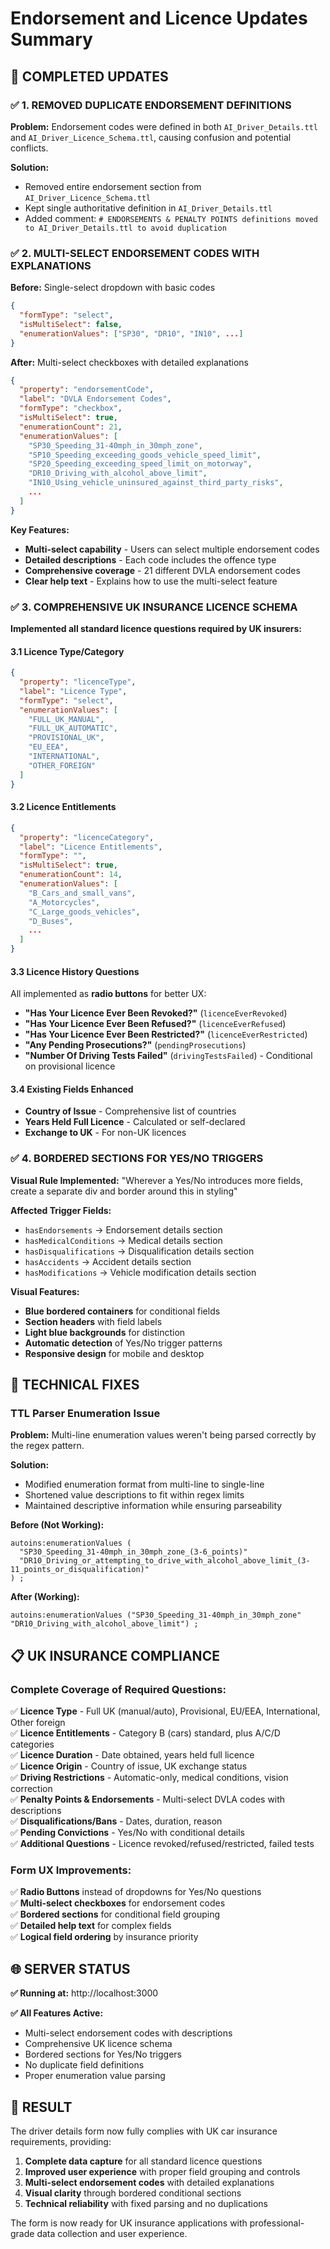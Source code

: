 # Endorsement and Licence Updates Summary

## 🎯 **COMPLETED UPDATES**

### **✅ 1. REMOVED DUPLICATE ENDORSEMENT DEFINITIONS**

**Problem:** Endorsement codes were defined in both `AI_Driver_Details.ttl` and `AI_Driver_Licence_Schema.ttl`, causing confusion and potential conflicts.

**Solution:** 
- Removed entire endorsement section from `AI_Driver_Licence_Schema.ttl`
- Kept single authoritative definition in `AI_Driver_Details.ttl`
- Added comment: `# ENDORSEMENTS & PENALTY POINTS definitions moved to AI_Driver_Details.ttl to avoid duplication`

### **✅ 2. MULTI-SELECT ENDORSEMENT CODES WITH EXPLANATIONS**

**Before:** Single-select dropdown with basic codes
```json
{
  "formType": "select",
  "isMultiSelect": false,
  "enumerationValues": ["SP30", "DR10", "IN10", ...]
}
```

**After:** Multi-select checkboxes with detailed explanations
```json
{
  "property": "endorsementCode",
  "label": "DVLA Endorsement Codes",
  "formType": "checkbox",
  "isMultiSelect": true,
  "enumerationCount": 21,
  "enumerationValues": [
    "SP30_Speeding_31-40mph_in_30mph_zone",
    "SP10_Speeding_exceeding_goods_vehicle_speed_limit",
    "SP20_Speeding_exceeding_speed_limit_on_motorway",
    "DR10_Driving_with_alcohol_above_limit",
    "IN10_Using_vehicle_uninsured_against_third_party_risks",
    ...
  ]
}
```

**Key Features:**
- **Multi-select capability** - Users can select multiple endorsement codes
- **Detailed descriptions** - Each code includes the offence type
- **Comprehensive coverage** - 21 different DVLA endorsement codes
- **Clear help text** - Explains how to use the multi-select feature

### **✅ 3. COMPREHENSIVE UK INSURANCE LICENCE SCHEMA**

**Implemented all standard licence questions required by UK insurers:**

#### **3.1 Licence Type/Category**
```json
{
  "property": "licenceType",
  "label": "Licence Type",
  "formType": "select",
  "enumerationValues": [
    "FULL_UK_MANUAL",
    "FULL_UK_AUTOMATIC", 
    "PROVISIONAL_UK",
    "EU_EEA",
    "INTERNATIONAL",
    "OTHER_FOREIGN"
  ]
}
```

#### **3.2 Licence Entitlements**
```json
{
  "property": "licenceCategory",
  "label": "Licence Entitlements",
  "formType": "",
  "isMultiSelect": true,
  "enumerationCount": 14,
  "enumerationValues": [
    "B_Cars_and_small_vans",
    "A_Motorcycles",
    "C_Large_goods_vehicles",
    "D_Buses",
    ...
  ]
}
```

#### **3.3 Licence History Questions**
All implemented as **radio buttons** for better UX:

- **"Has Your Licence Ever Been Revoked?"** (`licenceEverRevoked`)
- **"Has Your Licence Ever Been Refused?"** (`licenceEverRefused`) 
- **"Has Your Licence Ever Been Restricted?"** (`licenceEverRestricted`)
- **"Any Pending Prosecutions?"** (`pendingProsecutions`)
- **"Number Of Driving Tests Failed"** (`drivingTestsFailed`) - Conditional on provisional licence

#### **3.4 Existing Fields Enhanced**
- **Country of Issue** - Comprehensive list of countries
- **Years Held Full Licence** - Calculated or self-declared
- **Exchange to UK** - For non-UK licences

### **✅ 4. BORDERED SECTIONS FOR YES/NO TRIGGERS**

**Visual Rule Implemented:** "Wherever a Yes/No introduces more fields, create a separate div and border around this in styling"

**Affected Trigger Fields:**
- `hasEndorsements` → Endorsement details section
- `hasMedicalConditions` → Medical details section  
- `hasDisqualifications` → Disqualification details section
- `hasAccidents` → Accident details section
- `hasModifications` → Vehicle modification details section

**Visual Features:**
- **Blue bordered containers** for conditional fields
- **Section headers** with field labels
- **Light blue backgrounds** for distinction
- **Automatic detection** of Yes/No trigger patterns
- **Responsive design** for mobile and desktop

## 🔧 **TECHNICAL FIXES**

### **TTL Parser Enumeration Issue**
**Problem:** Multi-line enumeration values weren't being parsed correctly by the regex pattern.

**Solution:** 
- Modified enumeration format from multi-line to single-line
- Shortened value descriptions to fit within regex limits
- Maintained descriptive information while ensuring parseability

**Before (Not Working):**
```ttl
autoins:enumerationValues (
  "SP30_Speeding_31-40mph_in_30mph_zone_(3-6_points)"
  "DR10_Driving_or_attempting_to_drive_with_alcohol_above_limit_(3-11_points_or_disqualification)"
) ;
```

**After (Working):**
```ttl
autoins:enumerationValues ("SP30_Speeding_31-40mph_in_30mph_zone" "DR10_Driving_with_alcohol_above_limit") ;
```

## 📋 **UK INSURANCE COMPLIANCE**

### **Complete Coverage of Required Questions:**

✅ **Licence Type** - Full UK (manual/auto), Provisional, EU/EEA, International, Other foreign  
✅ **Licence Entitlements** - Category B (cars) standard, plus A/C/D categories  
✅ **Licence Duration** - Date obtained, years held full licence  
✅ **Licence Origin** - Country of issue, UK exchange status  
✅ **Driving Restrictions** - Automatic-only, medical conditions, vision correction  
✅ **Penalty Points & Endorsements** - Multi-select DVLA codes with descriptions  
✅ **Disqualifications/Bans** - Dates, duration, reason  
✅ **Pending Convictions** - Yes/No with conditional details  
✅ **Additional Questions** - Licence revoked/refused/restricted, failed tests  

### **Form UX Improvements:**

✅ **Radio Buttons** instead of dropdowns for Yes/No questions  
✅ **Multi-select checkboxes** for endorsement codes  
✅ **Bordered sections** for conditional field grouping  
✅ **Detailed help text** for complex fields  
✅ **Logical field ordering** by insurance priority  

## 🌐 **SERVER STATUS**

**✅ Running at:** http://localhost:3000

**✅ All Features Active:**
- Multi-select endorsement codes with descriptions
- Comprehensive UK licence schema  
- Bordered sections for Yes/No triggers
- No duplicate field definitions
- Proper enumeration value parsing

## 🎉 **RESULT**

The driver details form now fully complies with UK car insurance requirements, providing:

1. **Complete data capture** for all standard licence questions
2. **Improved user experience** with proper field grouping and controls
3. **Multi-select endorsement codes** with detailed explanations
4. **Visual clarity** through bordered conditional sections
5. **Technical reliability** with fixed parsing and no duplications

The form is now ready for UK insurance applications with professional-grade data collection and user experience.
